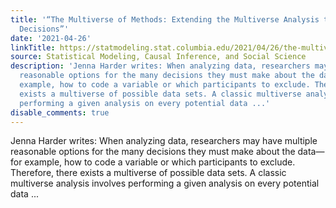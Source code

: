 ```yaml
---
title: '“The Multiverse of Methods: Extending the Multiverse Analysis to Address Data-Collection
  Decisions”'
date: '2021-04-26'
linkTitle: https://statmodeling.stat.columbia.edu/2021/04/26/the-multiverse-of-methods-extending-the-multiverse-analysis-to-address-data-collection-decisions/
source: Statistical Modeling, Causal Inference, and Social Science
description: 'Jenna Harder writes: When analyzing data, researchers may have multiple
  reasonable options for the many decisions they must make about the data&#8212;for
  example, how to code a variable or which participants to exclude. Therefore, there
  exists a multiverse of possible data sets. A classic multiverse analysis involves
  performing a given analysis on every potential data ...'
disable_comments: true
---
```

Jenna Harder writes: When analyzing data, researchers may have multiple reasonable options for the many decisions they must make about the data&#8212;for example, how to code a variable or which participants to exclude. Therefore, there exists a multiverse of possible data sets. A classic multiverse analysis involves performing a given analysis on every potential data ...